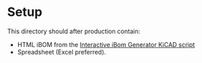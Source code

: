 # Setup
This directory should after production contain:
* HTML iBOM from the [Interactive iBom Generator KiCAD script](https://github.com/openscopeproject/InteractiveHtmlBom)
* Spreadsheet (Excel preferred).